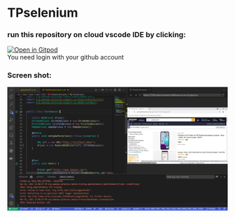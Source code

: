 # TPselenium

### run this repository on cloud vscode IDE by clicking:
[![Open in Gitpod](https://gitpod.io/button/open-in-gitpod.svg)](https://gitpod.io/#https://github.com/CastHash532/TPselenium)  
You need login with your github account  


### Screen shot:
![Screen Shot](assets/screen.png)

